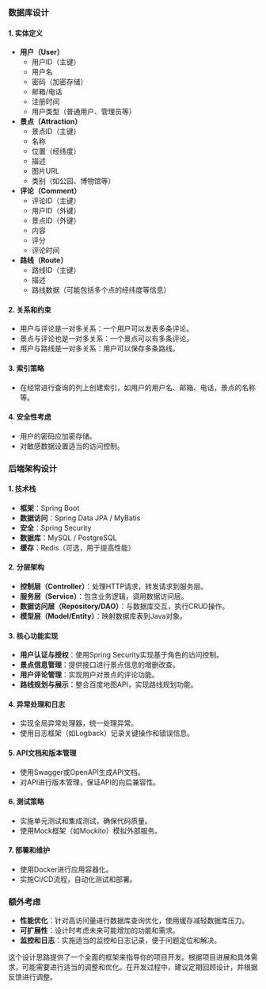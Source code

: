 ### 数据库设计

#### 1. 实体定义

- **用户（User）**
  - 用户ID（主键）
  - 用户名
  - 密码（加密存储）
  - 邮箱/电话
  - 注册时间
  - 用户类型（普通用户、管理员等）
- **景点（Attraction）**
  - 景点ID（主键）
  - 名称
  - 位置（经纬度）
  - 描述
  - 图片URL
  - 类别（如公园、博物馆等）
- **评论（Comment）**
  - 评论ID（主键）
  - 用户ID（外键）
  - 景点ID（外键）
  - 内容
  - 评分
  - 评论时间
- **路线（Route）**
  - 路线ID（主键）
  - 描述
  - 路线数据（可能包括多个点的经纬度等信息）

#### 2. 关系和约束

- 用户与评论是一对多关系：一个用户可以发表多条评论。
- 景点与评论也是一对多关系：一个景点可以有多条评论。
- 用户与路线是一对多关系：用户可以保存多条路线。

#### 3. 索引策略

- 在经常进行查询的列上创建索引，如用户的用户名、邮箱、电话，景点的名称等。

#### 4. 安全性考虑

- 用户的密码应加密存储。
- 对敏感数据设置适当的访问控制。

### 后端架构设计

#### 1. 技术栈

- **框架**：Spring Boot
- **数据访问**：Spring Data JPA / MyBatis
- **安全**：Spring Security
- **数据库**：MySQL / PostgreSQL
- **缓存**：Redis（可选，用于提高性能）

#### 2. 分层架构

- **控制层（Controller）**：处理HTTP请求，转发请求到服务层。
- **服务层（Service）**：包含业务逻辑，调用数据访问层。
- **数据访问层（Repository/DAO）**：与数据库交互，执行CRUD操作。
- **模型层（Model/Entity）**：映射数据库表到Java对象。

#### 3. 核心功能实现

- **用户认证与授权**：使用Spring Security实现基于角色的访问控制。
- **景点信息管理**：提供接口进行景点信息的增删改查。
- **用户评论管理**：实现用户对景点的评论功能。
- **路线规划与展示**：整合百度地图API，实现路线规划功能。

#### 4. 异常处理和日志

- 实现全局异常处理器，统一处理异常。
- 使用日志框架（如Logback）记录关键操作和错误信息。

#### 5. API文档和版本管理

- 使用Swagger或OpenAPI生成API文档。
- 对API进行版本管理，保证API的向后兼容性。

#### 6. 测试策略

- 实施单元测试和集成测试，确保代码质量。
- 使用Mock框架（如Mockito）模拟外部服务。

#### 7. 部署和维护

- 使用Docker进行应用容器化。
- 实施CI/CD流程，自动化测试和部署。

### 额外考虑

- **性能优化**：针对高访问量进行数据库查询优化，使用缓存减轻数据库压力。
- **可扩展性**：设计时考虑未来可能增加的功能和需求。
- **监控和日志**：实施适当的监控和日志记录，便于问题定位和解决。

这个设计思路提供了一个全面的框架来指导你的项目开发。根据项目进展和具体需求，可能需要进行适当的调整和优化。在开发过程中，建议定期回顾设计，并根据反馈进行调整。